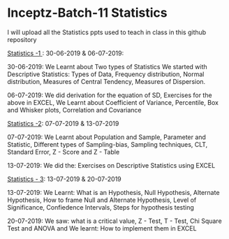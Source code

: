 # Inceptz-Batch-11 Statistics
I will upload all the Statistics ppts used to teach in class in this github repository

[Statistics -1 ](https://github.com/Laxminarayen/Inceptz-Batch-11-Statistics/tree/master/Statistics%20-%201): 30-06-2019 & 06-07-2019:


30-06-2019:
We Learnt about 
Two types of Statistics
We started with Descriptive Statistics: Types of Data, Frequency distribution, Normal distribution, Measures of Central Tendency, Measures of Dispersion.


06-07-2019:
We did
derivation for the equation of SD, Exercises for the above in EXCEL, 
We Learnt about
Coefficient of Variance, Percentile, Box and Whisker plots, Correlation and Covariance 

[Statistics -2](https://github.com/Laxminarayen/Inceptz-Batch-11-Statistics/tree/master/Statistics%20-%202): 07-07-2019 & 13-07-2019


07-07-2019:
We Learnt about 
Population and Sample,
Parameter and Statistic,
Different types of Sampling-bias,
Sampling techniques,
CLT,
Standard Error,
Z - Score and Z - Table

13-07-2019:
We did the:
Exercises on Descriptive Statistics using EXCEL

[Statistics - 3](https://github.com/Laxminarayen/Inceptz-Batch-11-Statistics/tree/master/Statistics%20-%202): 13-07-2019 & 20-07-2019


13-07-2019:
We Learnt:
What is an Hypothesis, 
Null Hypothesis,
Alternate Hypothesis,
How to frame Null and Alternate Hypothesis, 
Level of Significance, 
Confiedence Intervals, 
Steps for hypothesis testing

20-07-2019:
We saw:
what is a critical value,
Z - Test,
T - Test, 
Chi Square Test and 
ANOVA
and We learnt:
How to implement them in EXCEL
